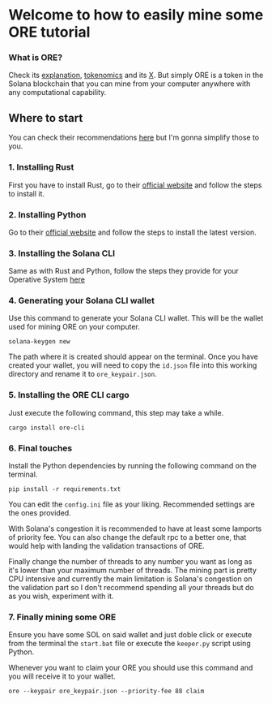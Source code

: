 # Welcome to how to easily mine some ORE tutorial

### What is ORE?
Check its [explanation](https://ore.supply/what-is-mining), [tokenomics](https://ore.supply/ore-tokenomics) and its [X](https://twitter.com/OreSupply). But simply ORE is a token in the Solana blockchain that you can mine from your computer anywhere with any computational capability.

## Where to start
You can check their recommendations [here](https://ore.supply/download) but I'm gonna simplify those to you.


### 1. Installing Rust
First you have to install Rust, go to their [official website](https://www.rust-lang.org/tools/install) and follow the steps to install it.

### 2. Installing Python
Go to their [official website](https://www.python.org/downloads/) and follow the steps to install the latest version.

### 3. Installing the Solana CLI
Same as with Rust and Python, follow the steps they provide for your Operative System [here](https://docs.solanalabs.com/es/cli/install#use-solanas-install-tool)

### 4. Generating your Solana CLI wallet
Use this command to generate your Solana CLI wallet. This will be the wallet used for mining ORE on your computer.
```
solana-keygen new
```

The path where it is created should appear on the terminal. Once you have created your wallet, you will need to copy the ``id.json`` file into this working directory and rename it to ``ore_keypair.json``.

### 5. Installing the ORE CLI cargo
Just execute the following command, this step may take a while.
```
cargo install ore-cli
```

### 6. Final touches
Install the Python dependencies by running the following command on the terminal.
```
pip install -r requirements.txt
```

You can edit the ``config.ini`` file as your liking. Recommended settings are the ones provided.

With Solana's congestion it is recommended to have at least some lamports of priority fee. You can also change the default rpc to a better one, that would help with landing the validation transactions of ORE.

Finally change the number of threads to any number you want as long as it's lower than your maximum number of threads. The mining part is pretty CPU intensive and currently the main limitation is Solana's congestion on the validation part so I don't recommend spending all your threads but do as you wish, experiment with it.

### 7. Finally mining some ORE
Ensure you have some SOL on said wallet and just doble click or execute from the terminal the ``start.bat`` file or execute the ``keeper.py`` script using Python.

Whenever you want to claim your ORE you should use this command and you will receive it to your wallet.
```
ore --keypair ore_keypair.json --priority-fee 88 claim
```

